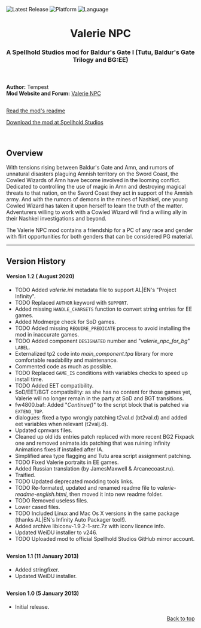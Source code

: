 
![Latest Release](https://img.shields.io/github/v/release/SpellholdStudios/Valerie_NPC?include_prereleases&color=darkred)<a name="top" id="top"> </a>
![Platform](https://img.shields.io/static/v1?label=platform&message=windows%20%7C%20Mac%20%7C%20linux&color=informational)
![Language](https://img.shields.io/static/v1?label=language&message=English%20%7C%20Russian&color=limegreen)


<div align="center"><h1>Valerie NPC</h1>

<h3>A Spellhold Studios mod for Baldur's Gate I (Tutu, Baldur's Gate Trilogy and BG:EE)<h3>

</div><br />


**Author:** Tempest  
**Mod Website and Forum:** <a href="http://www.shsforums.net/forum/617-valerie/">Valerie NPC</a>  

## 

[Read the mod's readme](https://spellholdstudios.github.io/readmes/valerie-readme-english.html)

[Download the mod at Spellhold Studios](http://www.shsforums.net/files/file/1041-valerie/)<br>

&nbsp;


## 

## <a name="intro" id="intro"></a>Overview

With tensions rising between Baldur's Gate and Amn, and rumors of unnatural disasters plaguing Amnish territory on the Sword Coast, the Cowled Wizards of Amn have become involved in the looming conflict. Dedicated to controlling the use of magic in Amn and destroying magical threats to that nation, on the Sword Coast they act in support of the Amnish army. And with the rumors of demons in the mines of Nashkel, one young Cowled Wizard has taken it upon herself to learn the truth of the matter. Adventurers willing to work with a Cowled Wizard will find a willing ally in their Nashkel investigations and beyond.

The Valerie NPC mod contains a friendship for a PC of any race and gender with flirt opportunities for both genders that can be considered PG material.

<hr>


## <a name="versions" id="versions"></a>Version History

#### Version 1.2 ( August 2020)

- TODO Added *valerie.ini* metadata file to support AL|EN's "Project Infinity".
- TODO Replaced `AUTHOR` keyword with `SUPPORT`.
- Added missing `HANDLE_CHARSETS` function to convert string entries for EE games.
- Added Modmerge check for SoD games.
- TODO Added missing `REQUIRE_PREDICATE` process to avoid installing the mod in inaccurate games.
- TODO Added component `DESIGNATED` number and "*valerie_npc_for_bg*" `LABEL`.
- Externalized tp2 code into *main_component.tpa* library for more comfortable readability and maintenance.
- Commented code as much as possible.
- TODO Replaced `GAME_IS` conditions with variables checks to speed up install time.
- TODO Added EET compatibility.
- SoD/EET/BGT compatibility: as she has no content for those games yet, Valerie will no longer remain in the party at SoD and BGT transitions.
- fw4800.baf: Added "*Continue()*" to the script block that is patched via `EXTEND_TOP`.
- dialogues: fixed a typo wrongly patching t2val.d (bt2val.d) and added eet variables when relevant (t2valj.d).
- Updated cpmvars files.
- Cleaned up old ids entries patch replaced with more recent BG2 Fixpack one and removed animate.ids patching that was ruining Infinity Animations fixes if installed after IA.
- Simplified area type flagging and Tutu area script assignment patching.
- TODO Fixed Valerie portraits in EE games.
- Added Russian translation (by JamesMaxwell & Arcanecoast.ru).
- Traified.
- TODO Updated deprecated modding tools links.
- TODO Re-formated, updated and renamed readme file to *valerie-readme-english.html*, then moved it into new readme folder.
- TODO Removed useless files.
- Lower cased files.
- TODO Included Linux and Mac Os X versions in the same package (thanks AL|EN's Infinity Auto Packager tool!).
- Added archive libiconv-1.9.2-1-src.7z with iconv licence info.
- Updated WeiDU installer to v246.
- TODO Uploaded mod to official Spellhold Studios GitHub mirror account.

## 

#### Version 1.1 (11 January 2013)

- Added stringfixer.
- Updated WeiDU installer.

## 

#### Version 1.0 (5 January 2013)

- Initial release.
<div align="right"><a href="#top">Back to top</a></div>
